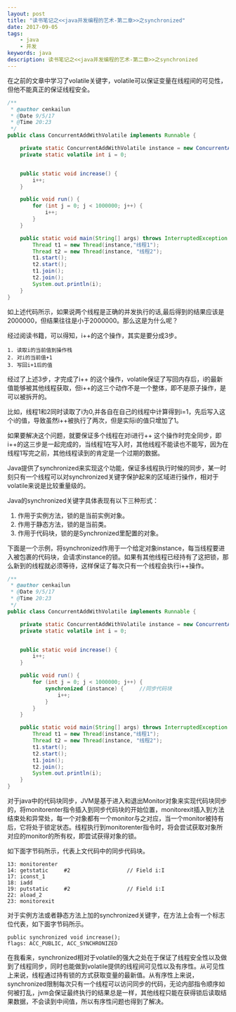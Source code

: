 ```yaml
---
layout: post
title: "读书笔记之<<java并发编程的艺术-第二章>>之synchronized"
date: 2017-09-05
tags:
    - java    
    - 并发
keywords: java
description: 读书笔记之<<java并发编程的艺术-第二章>>之synchronized
---
```


在之前的文章中学习了volatile关键字，volatile可以保证变量在线程间的可见性，但他不能真正的保证线程安全。

```java
/**
 * @author cenkailun
 * @Date 9/5/17
 * @Time 20:23
 */
public class ConcurrentAddWithVolatile implements Runnable {

    private static ConcurrentAddWithVolatile instance = new ConcurrentAddWithVolatile();
    private static volatile int i = 0;


    public static void increase() {
        i++;
    }

    public void run() {
        for (int j = 0; j < 1000000; j++) {
            i++;
        }
    }

    public static void main(String[] args) throws InterruptedException {
        Thread t1 = new Thread(instance,"线程1");
        Thread t2 = new Thread(instance, "线程2");
        t1.start();
        t2.start();
        t1.join();
        t2.join();
        System.out.println(i);
    }
}

```
如上述代码所示，如果说两个线程是正确的并发执行的话,最后得到的结果应该是2000000，但结果往往是小于2000000。那么这是为什么呢？

经过阅读书籍，可以得知，i++的这个操作，其实是要分成3步。

```
1. 读取i的当前值到操作栈
2. 对i的当前值+1
3. 写回i+1后的值
```
经过了上述3步，才完成了i++ 的这个操作，volatile保证了写回内存后，i的最新值能够被其他线程获取，但i++的这三个动作不是一个整体，即不是原子操作，是可以被拆开的。

比如，线程1和2同时读取了i为0,并各自在自己的线程中计算得到i=1，先后写入这个i的值，导致虽然i++被执行了两次，但是实际i的值只增加了1。

如果要解决这个问题，就要保证多个线程在对i进行++ 这个操作时完全同步，即i++的这三步是一起完成的，当线程1在写入时，其他线程不能读也不能写，因为在线程1写完之前，其他线程读到的肯定是一个过期的数据。

Java提供了synchronized来实现这个功能，保证多线程执行时候的同步，某一时刻只有一个线程可以对synchronized关键字保护起来的区域进行操作，相对于volatile来说是比较重量级的。

Java的synchronized关键字具体表现有以下三种形式：
1. 作用于实例方法，锁的是当前实例对象。
2. 作用于静态方法，锁的是当前类。
3. 作用于代码块，锁的是Synchronized里配置的对象。

下面是一个示例，将synchronized作用于一个给定对象instance，每当线程要进入被包裹的代码块，会请求instance的锁。如果有其他线程已经持有了这把锁，那么新到的线程就必须等待，这样保证了每次只有一个线程会执行i++操作。


```java
/**
 * @author cenkailun
 * @Date 9/5/17
 * @Time 20:23
 */
public class ConcurrentAddWithVolatile implements Runnable {

    private static ConcurrentAddWithVolatile instance = new ConcurrentAddWithVolatile();
    private static volatile int i = 0;


    public static void increase() {
        i++;
    }

    public void run() {
        for (int j = 0; j < 1000000; j++) {
            synchronized (instance) {     //同步代码块
                i++;
            }
        }
    }

    public static void main(String[] args) throws InterruptedException {
        Thread t1 = new Thread(instance,"线程1");
        Thread t2 = new Thread(instance, "线程2");
        t1.start();
        t2.start();
        t1.join();
        t2.join();
        System.out.println(i);
    }
}

```

对于java中的代码块同步，JVM是基于进入和退出Monitor对象来实现代码块同步的，将monitorenter指令插入到同步代码块的开始位置，monitorexit插入到方法结束处和异常处，每一个对象都有一个monitor与之对应，当一个monitor被持有后，它将处于锁定状态。线程执行到monitorenter指令时，将会尝试获取对象所对应的monitor的所有权，即尝试获得对象的锁。

如下面字节码所示，代表上文代码中的同步代码块。

```
13: monitorenter
14: getstatic     #2                  // Field i:I
17: iconst_1
18: iadd
19: putstatic     #2                  // Field i:I
22: aload_2
23: monitorexit
```

对于实例方法或者静态方法上加的synchronized关键字，在方法上会有一个标志位代表，如下面字节码所示。

```
public synchronized void increase();
flags: ACC_PUBLIC, ACC_SYNCHRONIZED
```

在我看来，synchronized相对于volatile的强大之处在于保证了线程安全性以及做到了线程同步，同时也能做到volatile提供的线程间可见性以及有序性。从可见性上来说，线程通过持有锁的方式获取变量的最新值。从有序性上来说，synchronized限制每次只有一个线程可以访问同步的代码，无论内部指令顺序如何被打乱，jvm会保证最终执行的结果总是一样，其他线程只能在获得锁后读取结果数据，不会读到中间值，所以有序性问题也得到了解决。



